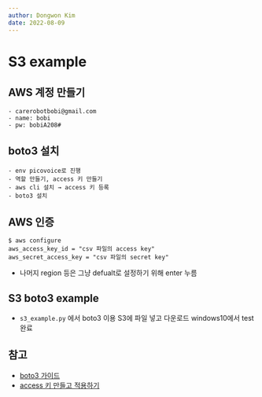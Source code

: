 ```yaml
---
author: Dongwon Kim
date: 2022-08-09
---
```


# S3 example

## AWS 계정 만들기
    - carerobotbobi@gmail.com
    - name: bobi
    - pw: bobiA208#
## boto3 설치
    - env picovoice로 진행
    - 역할 만들기, access 키 만들기
    - aws cli 설치 → access 키 등록
    - boto3 설치

## AWS 인증
```
$ aws configure
aws_access_key_id = "csv 파일의 access key"
aws_secret_access_key = "csv 파일의 secret key"
```
- 나머지 region 등은 그냥 defualt로 설정하기 위해 enter 누름

## S3 boto3 example
- `s3_example.py` 에서 boto3 이용 S3에 파일 넣고 다운로드 windows10에서 test 완료


## 참고

- [boto3 가이드](https://boto3.amazonaws.com/v1/documentation/api/latest/guide/quickstart.html)
- [access 키 만들고 적용하기](https://docs.aws.amazon.com/IAM/latest/UserGuide/id_credentials_access-keys.html#Using_CreateAccessKey)